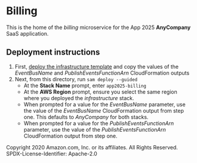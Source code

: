 # Billing

This is the home of the _billing_ microservice for the App 2025 **AnyCompany** SaaS application.

## Deployment instructions

1. First, [deploy the infrastructure template][infrastructure] and copy the values of the _EventBusName_ and _PublishEventsFunctionArn_ CloudFormation outputs
1. Next, from this directory, run `sam deploy --guided`
    * At the **Stack Name** prompt, enter `app2025-billing`
    * At the **AWS Region** prompt, ensure you select the same region where you deployed the _infrastructure_ stack.
    * When prompted for a value for the _EventBusName_ parameter, use the value of the _EventBusName_ CloudFormation output from step one. This defaults to _AnyCompany_ for both stacks.
    * When prompted for a value for the _PublishEventsFunctionArn_ parameter, use the value of the _PublishEventsFunctionArn_ CloudFormation output from step one.

Copyright 2020 Amazon.com, Inc. or its affiliates. All Rights Reserved.
SPDX-License-Identifier: Apache-2.0

[infrastructure]: ../infrastructure/
